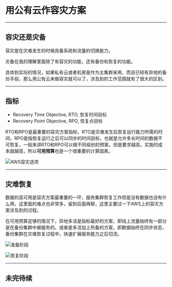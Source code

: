# 用公有云作容灾方案

---
## 容灾还是灾备
容灾是在灾难发生的时候具备系统和流量的切换能力。

灾备在我的理解里面除了有容灾的功能，还有备份和恢复的功能。

具体到实际的情况，如果私有云或者机房是作为主集群来用，而且已经有异地的备份手段，那么用公有云来做容灾就可以了，涉及到的工作范围就有了很大的区别。

---
## 指标
* Recovery Time Objective, RTO, 恢复时间目标
* Recovery Point Objective, RPO, 恢复点目标

RTO和RPO是最重要的容灾方案指标，RTO是灾难发生后恢复运行能力所需的时间，RPO是指恢复运行之后可以同步的时间目标，也就是允许多长时间的数据不可恢复。一般来讲RTO和RPO可以做不同级别的预案，但是要求越高，实施的成本就越高，所以**可用预算**也是一个很重要的计算因素。

![AWS容灾选项](/img/cloud/spectrum-of-disaster-recovery-options.png)

---
## 灾难恢复
数据的高可用是容灾方案最重要的一环，服务集群恢复工作但是没有数据也没有什么用，这里面的难点也非常多，留到后面再聊，这里主要过一下AWS上的容灾方案涉及到的过程。

在可用预算足够的情况下，异地多活是指标最好的方案，即线上流量始终有一部分是在备份集群中被服务的。或者是多活加上热备的方案，即数据始终在同步状态，备份集群在灾难恢复过程中，快速扩展服务能力之后切流。

![准备阶段](/img/cloud/preparation-phase-of-multi-site-scenario.png)

![恢复阶段](/img/cloud/recovery-phase-of-multi-site-scenario.png)


---
## 未完待续

